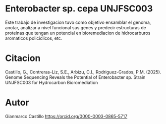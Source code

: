 # Enterobacter sp. cepa UNJFSC003
Este trabajo de investigacion tuvo como objetivo ensamblar el genoma, anotar, analizar a nivel funcional sus genes y predecir estructuras de proteinas que tengan un potencial en bioremediacion de hidrocarburos aromaticos policiclicos, etc.

# Citacion
Castillo, G., Contreras-Liz, S.E., Arbizu, C.I., Rodriguez-Grados, P.M. (2025). Genome Sequencing Reveals the Potential of Enterobacter sp. Strain UNJFSC003 for Hydrocarbon Bioromediation

# Autor
Gianmarco Castillo
https://orcid.org/0000-0003-0865-5717
